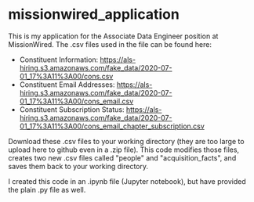 # missionwired_application
This is my application for the Associate Data Engineer position at MissionWired.
The .csv files used in the file can be found here: 
* Constituent Information: https://als-hiring.s3.amazonaws.com/fake_data/2020-07-01_17%3A11%3A00/cons.csv
* Constituent Email Addresses: https://als-hiring.s3.amazonaws.com/fake_data/2020-07-01_17%3A11%3A00/cons_email.csv
* Constituent Subscription Status: https://als-hiring.s3.amazonaws.com/fake_data/2020-07-01_17%3A11%3A00/cons_email_chapter_subscription.csv

Download these .csv files to your working directory (they are too large to upload here to github even in a .zip file). 
This code modifies those files, creates two new .csv files called "people" and "acquisition_facts", and saves them back to your working directory. 

I created this code in an .ipynb file (Jupyter notebook), but have provided the plain .py file as well. 
